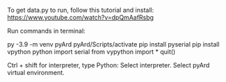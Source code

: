 To get data.py to run, follow this tutorial and install:
https://www.youtube.com/watch?v=dpQmAafRsbg

Run commands in terminal:

py -3.9 -m venv pyArd
pyArd/Scripts/activate
pip install pyserial
pip install vpython
python 
import serial
from vypython import *
quit()

Ctrl + shift for interpreter, type Python: Select interpreter. Select pyArd virtual environment.
